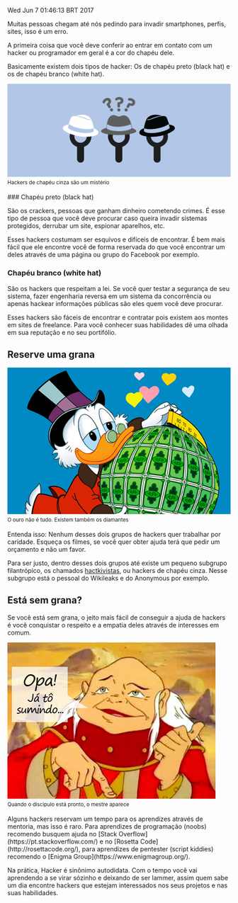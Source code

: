 Wed Jun  7 01:46:13 BRT 2017

Muitas pessoas chegam até nós pedindo para invadir smartphones, perfis, sites, isso é um erro.

A primeira coisa que você deve conferir ao entrar em contato com um hacker ou programador em geral é a cor do chapéu dele. 

Basicamente existem dois tipos de hacker: Os de chapéu preto (black hat) e os de chapéu branco (white hat).

<div class="text-center">
<img src="/img/hackers.png">
<br>
<small>Hackers de chapéu cinza são um mistério</small>
</div>
<br>
### Chapéu preto (black hat)

São os crackers, pessoas que ganham dinheiro cometendo crimes. É esse tipo de pessoa que você deve procurar caso queira invadir sistemas protegidos, derrubar um site, espionar aparelhos, etc.

Esses hackers costumam ser esquivos e difíceis de encontrar. É bem mais fácil que ele encontre você de forma reservada do que você encontrar um deles através de uma página ou grupo do Facebook por exemplo.

### Chapéu branco (white hat)

São os hackers que respeitam a lei. Se você quer testar a segurança de seu sistema, fazer engenharia reversa em um sistema da concorrência ou apenas hackear informações públicas são eles quem você deve procurar.

Esses hackers são fáceis de encontrar e contratar pois existem aos montes em sites de freelance. Para você conhecer suas habilidades dê uma olhada em sua reputação e no seu portifólio.

## Reserve uma grana
<div class="text-center">
<img src="/img/tio_patinhas.jpg">
<br>
<small>O ouro não é tudo. Existem também os diamantes</small>
</div>
<br>
Entenda isso: Nenhum desses dois grupos de hackers quer trabalhar por caridade. Esqueça os filmes, se você quer obter ajuda terá que pedir um orçamento e não um favor.

Para ser justo, dentro desses dois grupos até existe um pequeno subgrupo filantrópico, os chamados [hactkivistas](https://pt.wikipedia.org/wiki/Hacktivismo), ou hackers de chapéu cinza. Nesse subgrupo está o pessoal do Wikileaks e do Anonymous por exemplo.

## Está sem grana?

Se você está sem grana, o jeito mais fácil de conseguir a ajuda de hackers é você conquistar o respeito e a empatia deles através de interesses em comum.

<div class="text-center">
<img src="/img/meste_dos_magos.jpg">
<br>
<small>Quando o discipulo está pronto, o mestre aparece</small>
</div>
<br>
Alguns hackers reservam um tempo para os aprendizes através de mentoria, mas isso é raro. Para aprendizes de programação (noobs) recomendo busquem ajuda no [Stack Overflow](https://pt.stackoverflow.com/) e no [Rosetta Code](http://rosettacode.org/), para aprendizes de pentester (script kiddies) recomendo o [Enigma Group](https://www.enigmagroup.org/). 
 

Na prática, Hacker é sinônimo autodidata. Com o tempo você vai aprendendo a se virar sózinho e deixando de ser lammer, assim quem sabe um dia encontre hackers que estejam interessados nos seus projetos e nas suas habilidades.
